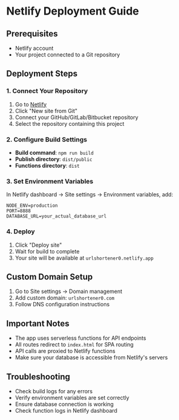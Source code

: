 # Netlify Deployment Guide

## Prerequisites
- Netlify account
- Your project connected to a Git repository

## Deployment Steps

### 1. Connect Your Repository
1. Go to [Netlify](https://netlify.com)
2. Click "New site from Git"
3. Connect your GitHub/GitLab/Bitbucket repository
4. Select the repository containing this project

### 2. Configure Build Settings
- **Build command**: `npm run build`
- **Publish directory**: `dist/public`
- **Functions directory**: `dist`

### 3. Set Environment Variables
In Netlify dashboard → Site settings → Environment variables, add:
```
NODE_ENV=production
PORT=8888
DATABASE_URL=your_actual_database_url
```

### 4. Deploy
1. Click "Deploy site"
2. Wait for build to complete
3. Your site will be available at `urlshortener0.netlify.app`

## Custom Domain Setup
1. Go to Site settings → Domain management
2. Add custom domain: `urlshortener0.com`
3. Follow DNS configuration instructions

## Important Notes
- The app uses serverless functions for API endpoints
- All routes redirect to `index.html` for SPA routing
- API calls are proxied to Netlify functions
- Make sure your database is accessible from Netlify's servers

## Troubleshooting
- Check build logs for any errors
- Verify environment variables are set correctly
- Ensure database connection is working
- Check function logs in Netlify dashboard
